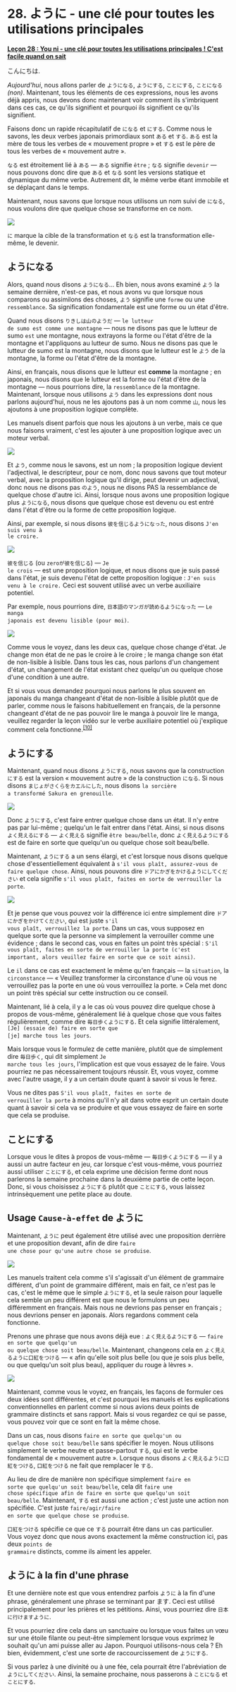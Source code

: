 # **28. ように - une clé pour toutes les utilisations principales**

[**Leçon 28 : You ni - une clé pour toutes les utilisations principales ! C'est facile quand on sait**](https://www.youtube.com/watch?v=IE7WgIOOGbM&list=PLg9uYxuZf8x_A-vcqqyOFZu06WlhnypWj&index=30&pp=iAQB)

こんにちは.

*Aujourd'hui*, nous allons parler de <code>ようになる</code>, <code>ようにする</code>, <code>ことにする</code>, <code>ことになる</code>*(non)*. Maintenant, tous les éléments de ces expressions, nous les avons déjà appris, nous devons donc maintenant voir comment ils s'imbriquent dans ces cas, ce qu'ils signifient et pourquoi ils signifient ce qu'ils signifient.

Faisons donc un rapide récapitulatif de <code>になる</code> et <code>にする</code>. Comme nous le savons, les deux verbes japonais primordiaux sont <code>ある</code> et <code>する</code>. <code>ある</code> est la mère de tous les verbes de « mouvement propre » et <code>する</code> est le père de tous les verbes de « mouvement autre ».

<code>なる</code> est étroitement lié à <code>ある</code> — <code>ある</code> signifie <code>être</code> ; <code>なる</code> signifie <code>devenir</code> — nous pouvons donc dire que <code>ある</code> et <code>なる</code> sont les versions statique et dynamique du même verbe. Autrement dit, le même verbe étant immobile et se déplaçant dans le temps.

Maintenant, nous savons que lorsque nous utilisons un nom suivi de <code>になる</code>, nous voulons dire que quelque chose se transforme en ce nom.

![](../media/image1038.webp)

<code>に</code> marque la cible de la transformation et <code>なる</code> est la transformation elle-même, le devenir.

## ようになる

Alors, quand nous disons <code>ようになる</code>... Eh bien, nous avons examiné <code>よう</code> la semaine dernière, n'est-ce pas, et nous avons vu que lorsque nous comparons ou assimilons des choses, <code>よう</code> signifie une <code>forme</code> ou une <code>ressemblance</code>. Sa signification fondamentale est une forme ou un état d'être.

Quand nous disons <code>りきしは山のようだ</code> — <code>le lutteur de sumo est comme une montagne</code> — nous ne disons pas que le lutteur de sumo <code>est</code> une montagne, nous extrayons la forme ou l'état d'être de la montagne et l'appliquons au lutteur de sumo. Nous ne disons pas que le lutteur de sumo est la montagne, nous disons que le lutteur est le <code>よう</code> de la montagne, la forme ou l'état d'être de la montagne.

Ainsi, en français, nous disons que le lutteur est **comme** la montagne ; en japonais, nous disons que le lutteur est la forme ou l'état d'être de la montagne — nous pourrions dire, la <code>ressemblance</code> de la montagne. Maintenant, lorsque nous utilisons <code>よう</code> dans les expressions dont nous parlons aujourd'hui, nous ne les ajoutons pas à un nom comme <code>山</code>, nous les ajoutons à une proposition logique complète.

Les manuels disent parfois que nous les ajoutons à un verbe, mais ce que nous faisons vraiment, c'est les ajouter à une proposition logique avec un moteur verbal.

![](../media/image364.webp)

Et <code>よう</code>, comme nous le savons, est un nom ; la proposition logique devient l'adjectival, le descripteur, pour ce nom, donc nous savons que tout moteur verbal, avec la proposition logique qu'il dirige, peut devenir un adjectival, donc nous ne disons pas <code>のよう</code>, nous ne disons PAS la ressemblance de quelque chose d'autre ici. Ainsi, lorsque nous avons une proposition logique plus <code>ようになる</code>, nous disons que quelque chose est devenu ou est entré dans l'état d'être ou la forme de cette proposition logique.

Ainsi, par exemple, si nous disons <code>彼を信じるようになった</code>, nous disons <code>J'en suis venu à le croire.</code>

![](../media/image893.webp)

<code>彼を信じる</code> (ou <code>zeroが彼を信じる</code>) — <code>Je le crois</code> — est une proposition logique, et nous disons que je suis passé dans l'état, je suis devenu l'état de cette proposition logique : <code>J'en suis venu à le croire.</code> Ceci est souvent utilisé avec un verbe auxiliaire potentiel.

Par exemple, nous pourrions dire, <code>日本語のマンガが読めるようになった</code> — <code>Le manga japonais est devenu lisible (pour moi)</code>.

![](../media/image304.webp)

Comme vous le voyez, dans les deux cas, quelque chose change d'état. Je change mon état de ne pas le croire à le croire ; le manga change son état de non-lisible à lisible. Dans tous les cas, nous parlons d'un changement d'état, un changement de l'état existant chez quelqu'un ou quelque chose d'une condition à une autre.

Et si vous vous demandez pourquoi nous parlons le plus souvent en japonais du manga changeant d'état de non-lisible à lisible plutôt que de parler, comme nous le faisons habituellement en français, de la personne changeant d'état de ne pas pouvoir lire le manga à pouvoir lire le manga, veuillez regarder la leçon vidéo sur le verbe auxiliaire potentiel où j'explique comment cela fonctionne.<sup>[[10]](./10-helper-verbs-the-potential-helper-verb.md)</sup>

## ようにする

Maintenant, quand nous disons <code>ようにする</code>, nous savons que la construction <code>にする</code> est la version « mouvement autre » de la construction <code>になる</code>. Si nous disons <code>まじょがさくらをカエルにした</code>, nous disons <code>la sorcière a transformé Sakura en grenouille</code>.

![](../media/image93.webp)

Donc <code>ようにする</code>, c'est faire entrer quelque chose dans un état. Il n'y entre pas par lui-même ; quelqu'un le fait entrer dans l'état. Ainsi, si nous disons <code>よく見えるにする</code> — <code>よく見える</code> signifie <code>être beau/belle</code>, donc <code>よく見えるようにする</code> est de faire en sorte que quelqu'un ou quelque chose soit beau/belle.

Maintenant, <code>ようにする</code> a un sens élargi, et c'est lorsque nous disons quelque chose d'essentiellement équivalent à <code>s'il vous plaît, assurez-vous de faire quelque chose</code>. Ainsi, nous pouvons dire <code>ドアにかぎをかけるようにしてください</code> et cela signifie <code>s'il vous plaît, faites en sorte de verrouiller la porte</code>.

![](../media/image771.webp)

Et je pense que vous pouvez voir la différence ici entre simplement dire <code>ドアにかぎをかけてください</code>, qui est juste <code>s'il vous plaît, verrouillez la porte</code>. Dans un cas, vous supposez en quelque sorte que la personne va simplement la verrouiller comme une évidence ; dans le second cas, vous en faites un point très spécial : <code>S'il vous plaît, faites en sorte de verrouiller la porte (c'est important, alors veuillez faire en sorte que ce soit ainsi)</code>.

Le <code>il</code> dans ce cas est exactement le même qu'en français — la <code>situation</code>, la <code>circonstance</code> — « Veuillez transformer la circonstance d'une où vous ne verrouillez pas la porte en une où vous verrouillez la porte. » Cela met donc un point très spécial sur cette instruction ou ce conseil.

Maintenant, lié à cela, il y a le cas où vous pouvez dire quelque chose à propos de vous-même, généralement lié à quelque chose que vous faites régulièrement, comme dire <code>毎日歩くようにする</code>. Et cela signifie littéralement, <code>\[Je\] (essaie de) faire en sorte que \[je\] marche tous les jours</code>.

Mais lorsque vous le formulez de cette manière, plutôt que de simplement dire <code>毎日歩く</code>, qui dit simplement <code>Je marche tous les jours</code>, l'implication est que vous essayez de le faire. Vous pourriez ne pas nécessairement toujours réussir. Et, vous voyez, comme avec l'autre usage, il y a un certain doute quant à savoir si vous le ferez.

Vous ne dites pas <code>S'il vous plaît, faites en sorte de verrouiller la porte</code> à moins qu'il n'y ait dans votre esprit un certain doute quant à savoir si cela va se produire et que vous essayez de faire en sorte que cela se produise.

## ことにする

Lorsque vous le dites à propos de vous-même — <code>毎日歩くようにする</code> — il y a aussi un autre facteur en jeu, car lorsque c'est vous-même, vous pourriez aussi utiliser <code>ことにする</code>, et cela exprime une décision ferme dont nous parlerons la semaine prochaine dans la deuxième partie de cette leçon. Donc, si vous choisissez <code>ようにする</code> plutôt que <code>ことにする</code>, vous laissez intrinsèquement une petite place au doute.

## Usage <code>Cause-à-effet</code> de ように

Maintenant, <code>ように</code> peut également être utilisé avec une proposition derrière et une proposition devant, afin de dire <code>faire une chose pour qu'une autre chose se produise</code>.

![](../media/image756.webp)

Les manuels traitent cela comme s'il s'agissait d'un élément de grammaire différent, d'un point de grammaire différent, mais en fait, ce n'est pas le cas, c'est le même que le simple <code>ようにする</code>, et la seule raison pour laquelle cela semble un peu différent est que nous le formulons un peu différemment en français. Mais nous ne devrions pas penser en français ; nous devrions penser en japonais. Alors regardons comment cela fonctionne.

Prenons une phrase que nous avons déjà eue : <code>よく見えるようにする</code> — <code>faire en sorte que quelqu'un ou quelque chose soit beau/belle</code>. Maintenant, changeons cela en <code>よく見えるように口紅をつける</code> — « afin qu'elle soit plus belle (ou que je sois plus belle, ou que quelqu'un soit plus beau), appliquer du rouge à lèvres ».

![](../media/image992.webp)

Maintenant, comme vous le voyez, en français, les façons de formuler ces deux idées sont différentes, et c'est pourquoi les manuels et les explications conventionnelles en parlent comme si nous avions deux points de grammaire distincts et sans rapport. Mais si vous regardez ce qui se passe, vous pouvez voir que ce sont en fait la même chose.

Dans un cas, nous disons <code>faire en sorte que quelqu'un ou quelque chose soit beau/belle</code> sans spécifier le moyen. Nous utilisons simplement le verbe neutre et passe-partout <code>する</code>, qui est le verbe fondamental de « mouvement autre ». Lorsque nous disons <code>よく見えるように口紅をつける</code>, <code>口紅をつける</code> ne fait que remplacer le <code>する</code>.

Au lieu de dire de manière non spécifique simplement <code>faire en sorte que quelqu'un soit beau/belle</code>, cela dit <code>faire une chose spécifique afin de faire en sorte que quelqu'un soit beau/belle</code>. Maintenant, <code>する</code> est aussi une action ; c'est juste une action non spécifiée. C'est juste <code>faire/agir/faire en sorte que quelque chose se produise</code>.

<code>口紅をつける</code> spécifie ce que ce <code>する</code> pourrait être dans un cas particulier. Vous voyez donc que nous avons exactement la même construction ici, pas deux <code>points de grammaire</code> distincts, comme ils aiment les appeler.

## ように à la fin d'une phrase

Et une dernière note est que vous entendrez parfois <code>ように</code> à la fin d'une phrase, généralement une phrase se terminant par ます. Ceci est utilisé principalement pour les prières et les pétitions. Ainsi, vous pourriez dire <code>日本に行けますように</code>.

Et vous pourriez dire cela dans un sanctuaire ou lorsque vous faites un vœu sur une étoile filante ou peut-être simplement lorsque vous exprimez le souhait qu'un ami puisse aller au Japon. Pourquoi utilisons-nous cela ? Eh bien, évidemment, c'est une sorte de raccourcissement de <code>ようにする</code>.

Si vous parlez à une divinité ou à une fée, cela pourrait être l'abréviation de <code>ようにしてください</code>. Ainsi, la semaine prochaine, nous passerons à <code>ことになる</code> et <code>ことにする</code>.